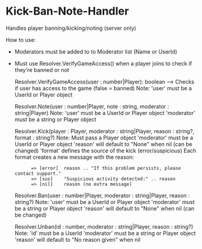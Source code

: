 # Kick-Ban-Note-Handler
Handles player banning/kicking/noting (server only)

How to use:
	
- Moderators must be added to to Moderator list (Name or UserId)
- Must use Resolver.VerifyGameAccess() when a player joins to check if they're banned or not
	
	Resolver.VerifyGameAccess(user : number|Player): boolean --> Checks if user has access to the game (false = banned)
		Note: 'user' must be a UserId or Player object
		
	Resolver.Note(user : number|Player, note : string, moderator : string|Player)
		Note: 'user' must be a UserId or Player object
		      'moderator' must be a string or Player object
		
	Resolver.Kick(player : Player, moderator : string|Player, reason : string?, format : string?)
		Note:  Must pass a Player object
		      'moderator' must be a UserId or Player object
		      'reason' will default to "None" when nil (can be changed)
		      'format' defines the source of the kick (error/suspicious)
		       Each format creates a new message with the reason:

			=> [error]  reason .. "If this problem persists, please contact support."
			=> [sus]    "Suspicious activity detected:" .. reason
			=> [nil]    reason (no extra message)
	
	Resolver.Ban(user : number|Player, moderator : string|Player, reason : string?)
		Note: 'user' must be a UserId or Player object
		      'moderator' must be a string or Player object
		      'reason' will default to "None" when nil (can be changed)
			
	Resolver.Unban(id : number, moderator : string|Player, reason : string?)
		Note: 'id' must be a UserId
		      'moderator' must be a string or Player object
		      'reason' will default to "No reason given" when nil
